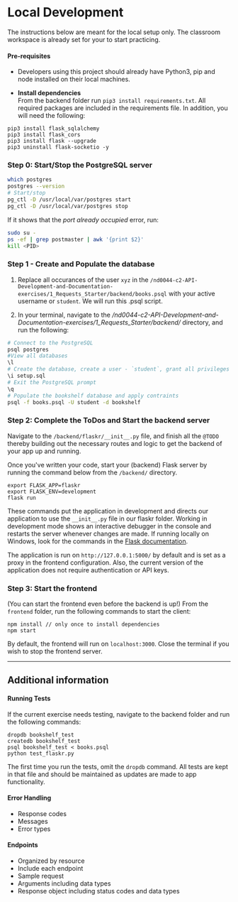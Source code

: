 # Local Development 
The instructions below are meant for the local setup only. The classroom workspace is already set for your to start practicing. 

#### Pre-requisites
* Developers using this project should already have Python3, pip and node installed on their local machines.

* **Install dependencies**<br>
From the backend folder run `pip3 install requirements.txt`. All required packages are included in the requirements file. In addition, you will need the following:
```
pip3 install flask_sqlalchemy
pip3 install flask_cors
pip3 install flask --upgrade
pip3 uninstall flask-socketio -y
```


### Step 0: Start/Stop the PostgreSQL server
```bash
which postgres
postgres --version
# Start/stop
pg_ctl -D /usr/local/var/postgres start
pg_ctl -D /usr/local/var/postgres stop 
```
If it shows that the *port already occupied* error, run:
```bash
sudo su - 
ps -ef | grep postmaster | awk '{print $2}'
kill <PID> 
```

### Step 1 - Create and Populate the database
1. Replace all occurances of the user `xyz` in the `/nd0044-c2-API-Development-and-Documentation-exercises/1_Requests_Starter/backend/books.psql` with your active username or `student`. We will run this .psql script. 

2. In your terminal, navigate to the */nd0044-c2-API-Development-and-Documentation-exercises/1_Requests_Starter/backend/* directory, and run the following:
```bash
# Connect to the PostgreSQL
psql postgres
#View all databases
\l
# Create the database, create a user - `student`, grant all privileges to the student
\i setup.sql
# Exit the PostgreSQL prompt
\q
# Populate the bookshelf database and apply contraints
psql -f books.psql -U student -d bookshelf
```


### Step 2: Complete the ToDos and Start the backend server
Navigate to the `/backend/flaskr/__init__.py` file, and finish all the `@TODO` thereby building out the necessary routes and logic to get the backend of your app up and running.

Once you've written your code, start your (backend) Flask server by running the command below from the `/backend/` directory.
```
export FLASK_APP=flaskr
export FLASK_ENV=development
flask run
```
These commands put the application in development and directs our application to use the `__init__.py` file in our flaskr folder. Working in development mode shows an interactive debugger in the console and restarts the server whenever changes are made. If running locally on Windows, look for the commands in the [Flask documentation](http://flask.pocoo.org/docs/1.0/tutorial/factory/).

The application is run on `http://127.0.0.1:5000/` by default and is set as a proxy in the frontend configuration. Also, the current version of the application does not require authentication or API keys. 



### Step 3: Start the frontend
(You can start the frontend even before the backend is up!)
From the `frontend` folder, run the following commands to start the client: 
```
npm install // only once to install dependencies
npm start 
```
By default, the frontend will run on `localhost:3000`. Close the terminal if you wish to stop the frontend server. 

---

## Additional information
#### Running Tests
If the current exercise needs testing, navigate to the backend folder and run the following commands: 
```
dropdb bookshelf_test
createdb bookshelf_test
psql bookshelf_test < books.psql
python test_flaskr.py
```
The first time you run the tests, omit the `dropdb` command. All tests are kept in that file and should be maintained as updates are made to app functionality. 


#### Error Handling
- Response codes
- Messages
- Error types

#### Endpoints 
- Organized by resource
- Include each endpoint
- Sample request 
- Arguments including data types
- Response object including status codes and data types 